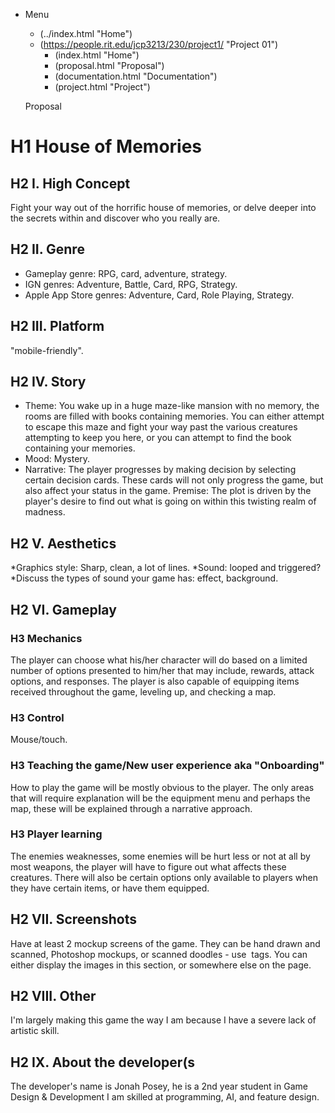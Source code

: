 * Menu
	* (../index.html "Home")
	* (https://people.rit.edu/jcp3213/230/project1/ "Project 01")
		* (index.html "Home")
		* (proposal.html "Proposal")
		* (documentation.html "Documentation")
		* (project.html "Project")
		
	Proposal

# H1 House of Memories
## H2 I. High Concept
		
Fight your way out of the horrific house of memories, or delve deeper into the secrets within and discover who you really are.</p>

## H2 II. Genre
* Gameplay genre: RPG, card, adventure, strategy.
* IGN genres: Adventure, Battle, Card, RPG, Strategy.
* Apple App Store genres: Adventure, Card, Role Playing, Strategy.
## H2 III. Platform
		
"mobile-friendly".

## H2 IV. Story
* Theme: You wake up in a huge maze-like mansion with no memory, the rooms are filled with books containing memories. You can either attempt to escape this maze and fight your way past the various creatures attempting to keep you here, or you can attempt to find the book containing your memories.
* Mood: Mystery.
* Narrative: The player progresses by making decision by selecting certain decision cards. These cards will not only progress the game, but also affect your status in the game. Premise: The plot is driven by the player's desire to find out what is going on within this twisting realm of madness.
## H2 V. Aesthetics
*Graphics style: Sharp, clean, a lot of lines.
*Sound: looped and triggered?
*Discuss the types of sound your game has: effect, background.
## H2 VI. Gameplay	
### H3 Mechanics

The player can choose what his/her character will do based on a limited number of options presented to him/her that may include, rewards, attack options, and responses. The player is also capable of equipping items received throughout the game, leveling up, and checking a map.
		
### H3 Control

Mouse/touch.
		
### H3 Teaching the game/New user experience aka "Onboarding"

How to play the game will be mostly obvious to the player. The only areas that will require explanation will be the equipment menu and perhaps the map, these will be explained through a narrative approach.
		
### H3 Player learning

The enemies weaknesses, some enemies will be hurt less or not at all by most weapons, the player will have to figure out what affects these creatures. There will also be certain options only available to players when they have certain items, or have them equipped.

## H2 VII. Screenshots
Have at least 2 mockup screens of the game. They can be hand drawn and scanned, Photoshop mockups, or scanned doodles - use <img> tags. You can either display the images in this section, or somewhere else on the page.
## H2 VIII. Other
		
I'm largely making this game the way I am because I have a severe lack of artistic skill.

## H2 IX. About the developer(s
		
The developer's name is Jonah Posey, he is a 2nd year student in Game Design & Development I am skilled at programming, AI, and feature design.